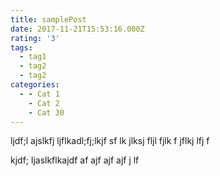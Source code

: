 ```yaml
---
title: samplePost
date: 2017-11-21T15:53:16.000Z
rating: '3'
tags:
  - tag1
  - tag2
  - tag2
categories:
  - - Cat 1
    - Cat 2
    - Cat 30
---
```


ljdf;l ajslkfj ljflkadl;fj;lkjf sf lk jlksj fljl fjlk f jflkj lfj f

<!-- More -->

kjdf; ljaslkflkajdf
af
ajf
ajf
ajf
j
lf

